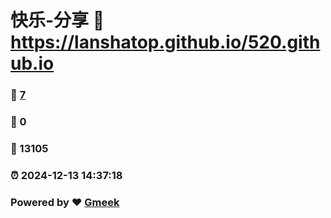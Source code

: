 # 快乐-分享 :link: https://lanshatop.github.io/520.github.io 
### :page_facing_up: [7](https://lanshatop.github.io/520.github.io/tag.html) 
### :speech_balloon: 0 
### :hibiscus: 13105 
### :alarm_clock: 2024-12-13 14:37:18 
### Powered by :heart: [Gmeek](https://github.com/Meekdai/Gmeek)
